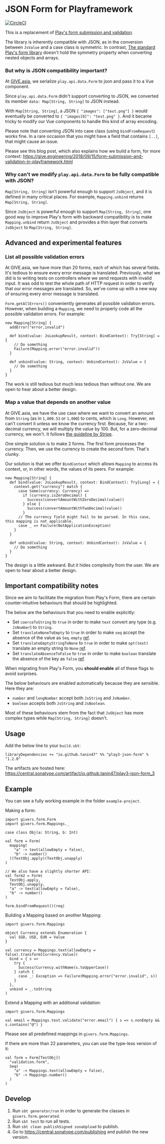 JSON Form for Playframework
============================

[![CircleCI](https://circleci.com/gh/tanin47/play-json-form/tree/master.svg?style=shield)](https://circleci.com/gh/GIVESocialMovement/play-json-form/tree/master)

This is a replacement of [Play's form submission and validation](https://www.playframework.com/documentation/2.8.x/ScalaForms).

The library is inherently compatible with JSON, as in the conversion between `JsValue` and a case class is symmetric.
In contrast, [The standard Play's form library](https://www.playframework.com/documentation/2.6.x/ScalaForms) doesn't hold the symmetry property when converting nested objects and arrays.


### But why is JSON compatibility important?

At [GIVE.asia](https://give.asia), we serialize `play.api.data.Form` to json and pass it to a Vue component.

Since `play.api.data.Form` didn't support converting to JSON, we converted its member `data: Map[String, String]` to JSON instead.

With `Map[String, String]`, a JSON `{ "images": ["test.png"] }` would eventually be converted to `{ "images[0]": "test.png" }`.
And it became tricky to modify our Vue components to handle this kind of array encoding.

Please note that converting JSON into case class (using `bindFromRequest`) works fine.
In a rare occasion that you might have a field that contains `[..]`, that might cause an issue.

Please see this blog post, which also explains how we build a form, for more context: https://give.engineering/2018/09/15/form-submission-and-validation-in-playframework.html


### Why can't we modify `play.api.data.Form` to be fully compatible with JSON?

`Map[String, String]` isn't powerful enough to support `JsObject`, and it is defined in many critical places.
For example, `Mapping.unbind` returns `Map[String, String]`.

Since `JsObject` is powerful enough to support `Map[String, String]`, one good way to improve Play's form with
backward compatibility is to make `Mapping.unbind` return `JsObject` and provides a thin layer that converts
`JsObject` to `Map[String, String]`.


Advanced and experimental features
-----------------------------------

### List all possible validation errors

At GIVE.asia, we have more than 20 forms, each of which has several fields. It's tedious to ensure every error message is translated. Previously, what we did is to writing tests on controllers where we send requests with invalid input. It was odd to test the whole path of HTTP request in order to verify that our error messages are translated. So, we've come up with a new way of ensuring every error message is translated.

`Form.getAllErrors()` conveniently generates all possible validation errors. However, when building a `Mapping`, we need to properly code all the possible validation errors. For example:

```
new Mapping[String] {
  addError("error.invalid")

  def bind(value: JsLookupResult, context: BindContext): Try[String] = {
    // Do something
    Failure(Mapping.error("error.invalid"))
  }
  
  def unbind(value: String, context: UnbindContext): JsValue = {
    // Do something
  }
}
```

The work is still tedious but much less tedious than without one. We are open to hear about a better design.


### Map a value that depends on another value

At GIVE.asia, we have the use case where we want to convert an amount from `String` (as in `1,000.53` or `1,000`) to cents, which is `Long`. However, we can't convert it unless we know the currency first. Because, for a two-decimal currency, we will multiply the value by 100. But, for a zero-decimal currency, we won't. It follows [the guideline by Stripe](https://stripe.com/docs/currencies#zero-decimal).

One simple solution is to make 2 forms. The first form processes the currency. Then, we use the currency to create the second form. That's clunky.

Our solution is that we offer `BindContext` which allows `Mapping` to access its context, or, in other words, the values of its peers. For example:

```
new Mapping[String] {
  def bind(value: JsLookupResult, context: BindContext): Try[Long] = {
    context.get("currency") match {
      case Some(currency: Currency) =>
        if (currency.isZeroDecimal) {
          Success(convertAmountWithZeroDecimal(value))
        } else {
          Success(convertAmountWithTwoDecimal(value))
        }
      // The currency field might fail to be parsed. In this case, this mapping is not applicable.
      case _ => Failure(NotApplicationException) 
    }
  }
  
  def unbind(value: String, context: UnbindContext): JsValue = {
    // Do something
  }
}
```

The design is a little awkward. But it hides complexity from the user. We are open to hear about a better design.


Important compatibility notes
------------------------------

Since we aim to facilitate the migration from Play's Form, there are certain counter-intuitive behaviours that should be highlighted.

The below are the behaviours that you need to enable explicitly:

* Set `coerceToString` to `true` in order to make `text` convert any type (e.g. `JsNumber`) to `String`.
* Set `translateNoneToEmpty` to `true` in order to make `seq` accept the absence of the value as `Seq.empty` [ref](https://github.com/playframework/playframework/blob/4021237f91b0e2fd488a07a845e7c19ada5d1be7/framework/src/play/src/main/scala/play/api/data/Form.scala#L683).
* Set `translateEmptyStringToNone` to `true` in order to make `opt(text)` translate an empty string to `None` [ref](https://github.com/playframework/playframework/blob/4021237f91b0e2fd488a07a845e7c19ada5d1be7/framework/src/play/src/main/scala/play/api/data/Form.scala#L813).
* Set `translateAbsenceToFalse` to `true` in order to make `boolean` translate the absence of the key as `false` [ref](https://github.com/playframework/playframework/blob/4021237f91b0e2fd488a07a845e7c19ada5d1be7/framework/src/play/src/main/scala/play/api/data/format/Format.scala#L181).

When migrating from Play's Form, you __should enable__ all of these flags to avoid surprises.

The below behaviours are enabled automatically because they are sensible. Here they are:

* `number` and `longNumber` accept both `JsString` and `JsNumber`.
* `boolean` accepts both `JsString` and `JsBoolean`.

Most of these behaviours stem from the fact that `JsObject` has more complex types while `Map[String, String]` doesn't.


Usage
------

Add the below line to your `build.sbt`:

```
libraryDependencies += "io.github.tanin47" %% "play3-json-form" % "1.2.0"
```

The artifacts are hosted here: https://central.sonatype.com/artifact/io.github.tanin47/play3-json-form_3


Example
--------

You can see a fully working example in the folder `example-project`.

Making a form:

```
import givers.form.Form
import givers.form.Mappings._

case class Obj(a: String, b: Int)

val form = Form(
  mapping(
    "a" -> text(allowEmpty = false),
    "b" -> number()
  )(TestObj.apply)(TestObj.unapply)
)

// We also have a slightly shorter API:
val form2 = Form(
  TestObj.apply,
  TestObj.unapply,
  "a" -> text(allowEmpty = false),
  "b" -> number()
)

form.bindFromRequest()(req)
```

Building a Mapping based on another Mapping:

```
import givers.form.Mappings

object Currency extends Enumeration {
  val SGD, USD, EUR = Value
}

val currency = Mappings.text(allowEmpty = false).transform[Currency.Value](
  bind = { s =>
    try {
      Success(Currency.withName(s.toUpperCase))
    } catch {
      case _: Exception => Failure(Mapping.error("error.invalid", s))
    }
  },
  unbind = _.toString
)
```


Extend a Mapping with an additional validation:

```
import givers.form.Mappings

val email = Mappings.text.validate("error.email") { s => s.nonEmpty && s.contains("@") }
```

Please see all predefined mappings in `givers.form.Mappings`.

If there are more than 22 parameters, you can use the type-less version of it:

```
val form = Form[TestObj](
  "validation.form",
  Seq(
    "a" -> Mappings.text(allowEmpty = false),
    "b" -> Mappings.number()
  )
)
```


Develop
--------

1. Run `sbt generator/run` in order to generate the classes in `givers.form.generated`.
2. Run `sbt test` to run all tests.
3. Run `sbt clean publishSigned sonaUpload` to publish.
4. Go to https://central.sonatype.com/publishing and publish the new version.
